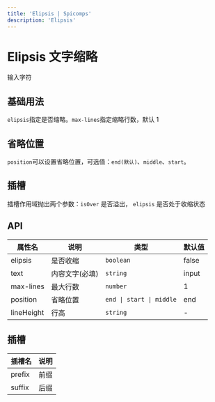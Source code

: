 ```yaml
---
title: 'Elipsis | Spicomps'
description: 'Elipsis'
---
```


# Elipsis 文字缩略

输入字符

## 基础用法

`elipsis`指定是否缩略。`max-lines`指定缩略行数，默认 1

<preview path="../demos/elipsis/basic.vue"  />

## 省略位置

`position`可以设置省略位置，可选值：`end(默认)`、`middle`、`start`。

<preview path="../demos/elipsis/position.vue" />

## 插槽

插槽作用域抛出两个参数：`isOver` 是否溢出， `elipsis` 是否处于收缩状态

<preview path="../demos/elipsis/slot.vue" />

## API

| 属性名     | 说明           | 类型                     | 默认值 |
| ---------- | -------------- | ------------------------ | ------ |
| elipsis    | 是否收缩       | `boolean`                | false  |
| text       | 内容文字(必填) | `string`                 | input  |
| max-lines  | 最大行数       | `number`                 | 1      |
| position   | 省略位置       | `end \| start \| middle` | end    |
| lineHeight | 行高           | `string`                 | -      |

## 插槽

| 插槽名 | 说明 |
| ------ | ---- |
| prefix | 前缀 |
| suffix | 后缀 |
